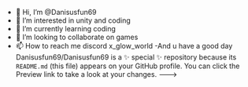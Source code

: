 - 👋 Hi, I’m @Danisusfun69
- 👀 I’m interested in unity and coding
- 🌱 I’m currently learning coding
- 💞️ I’m looking to collaborate on games
- 📫 How to reach me discord x_glow_world
-And u have a good day
Danisusfun69/Danisusfun69 is a ✨ special ✨ repository because its `README.md` (this file) appears on your GitHub profile.
You can click the Preview link to take a look at your changes.
--->
